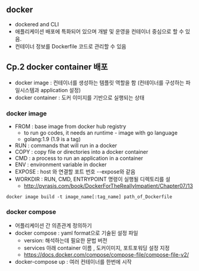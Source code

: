 ## docker

* dockered and CLI 
* 애플리케이션 배포에 특화되어 있으며 개발 및 운영을 컨테이너 중심으로 할 수 있음.
* 컨테이너 정보를 Dockerfile 코드로 관리할 수 있음 


## Cp.2 docker container 배포

* docker image : 컨테이너를 생성하는 템플릿 역할을 함 (컨테이너를 구성하는 파일시스템과 application 설정)
* docker container : 도커 이미지를 기반으로 실행되는 상태 

### docker image
* FROM : base image from docker hub registry 
  * to run go codes, it needs an runtime - image with go language
  * golang:1.9 (1.9 is a tag)
* RUN : commands that will run in a docker 
* COPY : copy file or directories into a docker container 
* CMD : a process to run an application in a container 
* ENV : environment variable in docker 
* EXPOSE : host 와 연결할 포트 번호 --expose와 같음 
* WORKDIR : RUN, CMD, ENTRYPOINT 명령이 실행될 디렉토리를 설
  * http://pyrasis.com/book/DockerForTheReallyImpatient/Chapter07/13
```
docker image build -t image_name[:tag_name] path_of_Dockerfile

```

### docker compose 
* 어플리케이션 간 의존관계 정의하기 
* docker compose : yaml format으로 기술된 설정 파일 
  * version: 해석하는데 필요한 문법 버전 
  * services 아래 container 이름 , 도커이미지, 포트포워딩 설정 지정 
  * https://docs.docker.com/compose/compose-file/compose-file-v2/
* docker-compose up : 여러 컨테이너를 한번에 시작 
 
  
 
